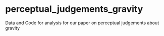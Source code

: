 # perceptual_judgements_gravity
Data and Code for analysis for our paper on perceptual judgements about gravity
